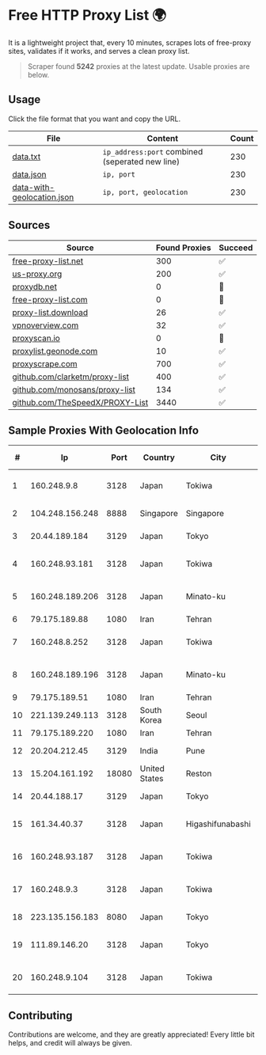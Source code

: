 
# Free HTTP Proxy List 🌍

It is a lightweight project that, every 10 minutes, scrapes lots of free-proxy sites, validates if it works, and serves a clean proxy list.


> Scraper found **5242** proxies at the latest update. Usable proxies are below.

## Usage

Click the file format that you want and copy the URL.


|File|Content|Count|
|----|-------|-----|
|[data.txt](https://raw.githubusercontent.com/themiralay/Proxy-List-World/master/data.txt)|`ip_address:port` combined (seperated new line)|230|
|[data.json](https://raw.githubusercontent.com/themiralay/Proxy-List-World/master/data.json)|`ip, port`|230|
|[data-with-geolocation.json](https://raw.githubusercontent.com/themiralay/Proxy-List-World/master/data-with-geolocation.json)|`ip, port, geolocation`|230|

## Sources

|Source|Found Proxies|Succeed|
|------|-------------|-------|
|[free-proxy-list.net](https://free-proxy-list.net)|300|✅|
|[us-proxy.org](https://www.us-proxy.org)|200|✅|
|[proxydb.net](http://proxydb.net)|0|🚫|
|[free-proxy-list.com](https://free-proxy-list.com/?page=&port=&type%5B%5D=http&type%5B%5D=https&up_time=0&search=Search)|0|🚫|
|[proxy-list.download](https://www.proxy-list.download/HTTP)|26|✅|
|[vpnoverview.com](https://vpnoverview.com/privacy/anonymous-browsing/free-proxy-servers)|32|✅|
|[proxyscan.io](https://www.proxyscan.io)|0|🚫|
|[proxylist.geonode.com](https://proxylist.geonode.com/api/proxy-list?limit=300&page=1&sort_by=lastChecked&sort_type=desc&protocols=http,https)|10|✅|
|[proxyscrape.com](https://api.proxyscrape.com/v2/?request=displayproxies&protocol=http&timeout=10000&country=all&ssl=all&anonymity=all)|700|✅|
|[github.com/clarketm/proxy-list](https://raw.githubusercontent.com/clarketm/proxy-list/master/proxy-list-raw.txt)|400|✅|
|[github.com/monosans/proxy-list](https://raw.githubusercontent.com/monosans/proxy-list/main/proxies/http.txt)|134|✅|
|[github.com/TheSpeedX/PROXY-List](https://raw.githubusercontent.com/TheSpeedX/PROXY-List/master/http.txt)|3440|✅|


## Sample Proxies With Geolocation Info

|#|Ip|Port|Country|City|Internet Service Provider|
|-|--|----|-------|----|-------------------------|
|1|160.248.9.8|3128|Japan|Tokiwa|NTT PC Communications, Inc.|
|2|104.248.156.248|8888|Singapore|Singapore|DigitalOcean, LLC|
|3|20.44.189.184|3129|Japan|Tokyo|Microsoft Corporation|
|4|160.248.93.181|3128|Japan|Tokiwa|NTT PC Communications, Inc.|
|5|160.248.189.206|3128|Japan|Minato-ku|NTT PC Communications, Inc.|
|6|79.175.189.88|1080|Iran|Tehran|Afranet|
|7|160.248.8.252|3128|Japan|Tokiwa|NTT PC Communications, Inc.|
|8|160.248.189.196|3128|Japan|Minato-ku|NTT PC Communications, Inc.|
|9|79.175.189.51|1080|Iran|Tehran|Afranet|
|10|221.139.249.113|3128|South Korea|Seoul|SK Broadband Co Ltd|
|11|79.175.189.220|1080|Iran|Tehran|Afranet|
|12|20.204.212.45|3129|India|Pune|Microsoft Corporation|
|13|15.204.161.192|18080|United States|Reston|OVH SAS|
|14|20.44.188.17|3129|Japan|Tokyo|Microsoft Corporation|
|15|161.34.40.37|3128|Japan|Higashifunabashi|NTT PC Communications, Inc.|
|16|160.248.93.187|3128|Japan|Tokiwa|NTT PC Communications, Inc.|
|17|160.248.9.3|3128|Japan|Tokiwa|NTT PC Communications, Inc.|
|18|223.135.156.183|8080|Japan|Tokyo|So-net Corporation|
|19|111.89.146.20|3128|Japan|Tokyo|NTT PC Communications, Inc.|
|20|160.248.9.104|3128|Japan|Tokiwa|NTT PC Communications, Inc.|



## Contributing

Contributions are welcome, and they are greatly appreciated! Every
little bit helps, and credit will always be given.

